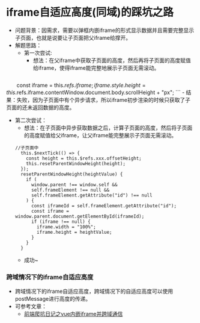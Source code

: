 # iframe自适应高度(同域)的踩坑之路
- 问题背景：因需求，需要以弹框内嵌iframe的形式显示数据并且需要完整显示子页面，也就是说要让子页面把父iframe给撑开。
- 解题思路：
   - 第一次尝试:
      - 想法：在父iframe中获取子页面的高度，然后再将子页面的高度赋值给iframe，使得iframe能完整地展示子页面无需滚动。
      ```
       const iframe = this.$refs.iframe;
       iframe.style.height = this.$refs.iframe.contentWindow.document.body.scrollHeight + "px";
      ```
      - 结果：失败，因为子页面中有个异步请求，所以iframe初步渲染的时候只获取了子页面的还未返回数据的高度。
   - 第二次尝试：
      - 想法：在子页面中异步获取数据之后，计算子页面的高度，然后将子页面的高度赋值给父iframe，让父iframe能完整展示子页面无需滚动。
      ```
      //子页面中
        this.$nextTick(() => {
          const height = this.$refs.xxx.offsetHeight;
          this.resetParentWindowHeight(height);
        });
        resetParentWindowHeight(heightValue) {
          if (
            window.parent !== window.self &&
            self.frameElement !== null &&
            self.frameElement.getAttribute("id") !== null
          ) {
            const iframeId = self.frameElement.getAttribute("id");
            const iframe = window.parent.document.getElementById(iframeId);
            if (iframe !== null) {
              iframe.width = "100%";
              iframe.height = heightValue;
            }
          }
        }
      ```
      - 成功~
 
### 跨域情况下的iframe自适应高度
- 跨域情况下的iframe自适应高度，跨域情况下的自适应高度可以使用postMessage进行高度的传递。
- 可参考文章：
   - [前端爬坑日记之vue内嵌iframe并跨域通信](https://segmentfault.com/a/1190000016258735?utm_source=tag-newest)




